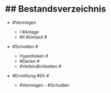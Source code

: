 # ## Bestandsverzeichnis #

 - #Vermögen 

	 - I #Anlage 
	 - #II #Umlauf #

 - #Schulden #

	 - Hypotheken #
	 - #Darlen #
	 - #Verbindlichkeiten #

 - #Ermittlung #EK #

	 - #Vermögen - #Schulden 
